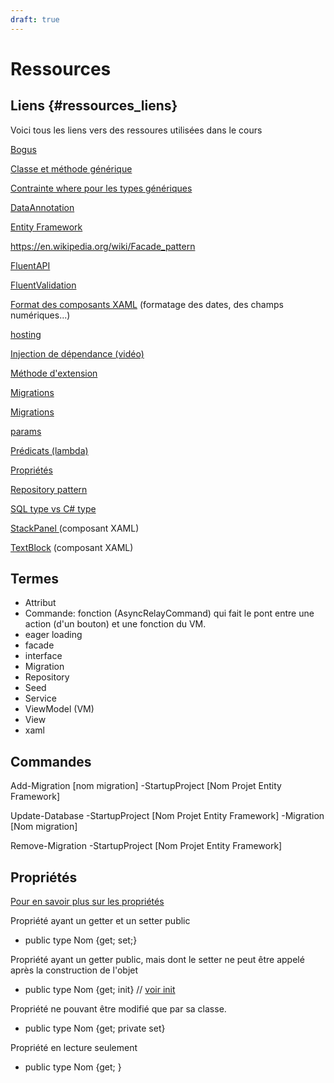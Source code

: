 ```yaml
---
draft: true
---
```


# Ressources

## Liens {#ressources_liens}



Voici tous les liens vers des ressoures utilisées dans le cours

[Bogus](https://stenbrinke.nl/blog/taking-ef-core-data-seeding-to-the-next-level-with-bogus/)

[Classe et méthode générique]( https://learn.microsoft.com/fr-fr/dotnet/csharp/fundamentals/types/generics)

[Contrainte where pour les types génériques](https://learn.microsoft.com/fr-ca/dotnet/csharp/language-reference/keywords/where-generic-type-constraint)

[DataAnnotation](https://www.entityframeworktutorial.net/code-first/dataannotation-in-code-first.aspx)

[Entity Framework](https://www.entityframeworktutorial.net/efcore/entity-framework-core.aspx)

https://en.wikipedia.org/wiki/Facade_pattern

[FluentAPI](https://www.entityframeworktutorial.net/efcore/fluent-api-in-entity-framework-core.aspx)

[FluentValidation](https://docs.fluentvalidation.net/en/latest/)

[Format des composants XAML](https://learn.microsoft.com/fr-ca/dotnet/api/system.string.format?view=net-7.0) (formatage des dates, des champs numériques...)

[hosting](https://learn.microsoft.com/fr-fr/dotnet/core/extensions/generic-host?tabs=appbuilder)

[Injection de dépendance (vidéo)](https://youtu.be/Hhpq7oYcpGE?si=uyluJ3V_JQtpRzX8)

[Méthode d'extension](https://learn.microsoft.com/en-us/dotnet/csharp/programming-guide/classes-and-structs/extension-methods)

[Migrations](https://www.learnentityframeworkcore.com/migrations)

[Migrations](https://learn.microsoft.com/en-us/ef/core/managing-schemas/)

[params](https://learn.microsoft.com/fr-ca/dotnet/csharp/language-reference/keywords/params)

[Prédicats (lambda)](https://learn.microsoft.com/en-us/dotnet/api/system.predicate-1?view=net-8.0)

[Propriétés](https://learn.microsoft.com/en-us/dotnet/csharp/properties)

[Repository pattern](https://www.umlboard.com/design-patterns/repository.html)

[SQL type vs C# type](https://learn.microsoft.com/en-us/sql/relational-databases/clr-integration-database-objects-types-net-framework/mapping-clr-parameter-data?view=sql-server-ver16&viewFallbackFrom=sql-server-2014&redirectedfrom=MSDN)

[StackPanel ](https://learn.microsoft.com/en-us/uwp/api/windows.ui.xaml.controls.stackpanel?view=winrt-22621) (composant XAML)

[TextBlock](https://learn.microsoft.com/en-us/uwp/api/windows.ui.xaml.controls.textblock?view=winrt-22621) (composant XAML)


## Termes

- Attribut
- Commande: fonction (AsyncRelayCommand) qui fait le pont entre une action (d'un bouton) et une fonction du VM.
- eager loading
- facade
- interface
- Migration
- Repository
- Seed
- Service
- ViewModel (VM) 
- View
- xaml

## Commandes

Add-Migration [nom migration] -StartupProject [Nom Projet Entity Framework]

Update-Database -StartupProject [Nom Projet Entity Framework] -Migration [Nom migration]

Remove-Migration -StartupProject [Nom Projet Entity Framework]

## Propriétés

[Pour en savoir plus sur les propriétés](https://learn.microsoft.com/en-us/dotnet/csharp/properties)

Propriété ayant un getter et un setter public

* public type Nom \{get; set;} 

Propriété ayant un getter public, mais dont le setter ne peut être appelé après la construction de l'objet

* public type Nom \{get; init} // [voir init](https://learn.microsoft.com/en-us/dotnet/csharp/language-reference/keywords/init)

Propriété ne pouvant être modifié que par sa classe. 

* public type Nom \{get; private set}

Propriété en lecture seulement

* public type Nom \{get; }
